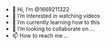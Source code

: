 - 👋 Hi, I’m @1669211322
- 👀 I’m interested in watching videos
- 🌱 I’m currently learning how to this
- 💞️ I’m looking to collaborate on ...
- 📫 How to reach me ...

<!---
1669211322/1669211322 is a ✨ special ✨ repository because its `README.md` (this file) appears on your GitHub profile.
You can click the Preview link to take a look at your changes.
--->
